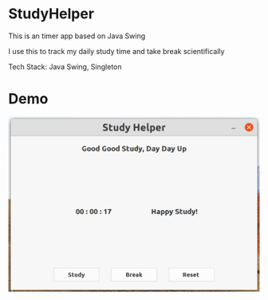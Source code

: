 # StudyHelper
This is an timer app based on Java Swing 

I use this to track my daily study time and take break scientifically 

Tech Stack:
Java Swing, Singleton 

# Demo
![demo](https://github.com/WeilanTao/StudyHelper/blob/main/src/demo/studyhelper.png)
